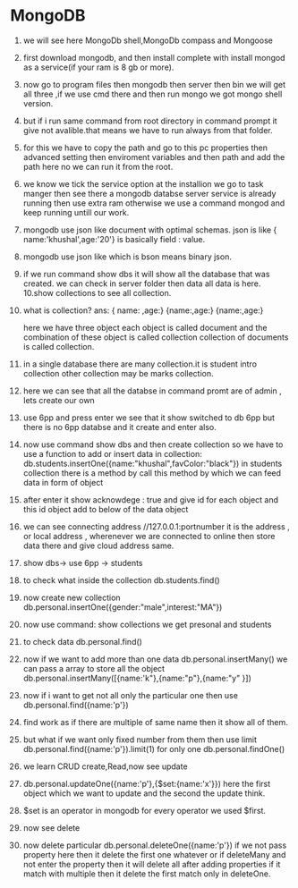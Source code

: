 # MongoDB

1.  we will see here MongoDb shell,MongoDb compass and Mongoose
2.  first download mongodb, and then install complete with install mongod as a service(if your ram is 8 gb or more).
3.  now go to program files then mongodb then server then bin we will get all three ,if we use cmd there and then run mongo we got mongo shell version.
4.  but if i run same command from root directory in command prompt it give not avalible.that means we have to run always from that folder.
5.  for this we have to copy the path and go to this pc properties then advanced setting then enviroment variables and then path and add the path here no we can run it from the root.
6.  we know we tick the service option at the installion we go to task manger then see there a mongodb databse server service is already running then use extra ram otherwise we use a command mongod and keep running untill our work.
7.  mongodb use json like document with optimal schemas. json is like { name:'khushal',age:'20'} is basically field : value.
8.  mongodb use json like which is bson means binary json.
9.  if we run command show dbs it will show all the database that was created. we can check in server folder then data all data is here.
    10.show collections to see all collection.
10. what is collection?
    ans: { name: ,age:} {name:,age:} {name:,age:}

    here we have three object each object is called document and the combination of these object is called collection
    collection of documents is called collection.

11. in a single database there are many collection.it is student intro collection other collection may be marks collection.

12. here we can see that all the databse in command promt are of admin , lets create our own
13. use 6pp and press enter we see that it show switched to db 6pp but there is no 6pp databse and it create and enter also.
14. now use command show dbs and then create collection so we have to use a function to add or insert data in collection: db.students.insertOne({name:"khushal",favColor:"black"})
    in students collection there is a method by call this method by which we can feed data in form of object
15. after enter it show acknowdege : true and give id for each object and this id object add to below of the data object
16. we can see connecting address //127.0.0.1:portnumber it is the address , or local address , wherenever we are connected to online then store data there and give cloud address same.
17. show dbs-> use 6pp -> students
18. to check what inside the collection db.students.find()
19. now create new collection db.personal.insertOne({gender:"male",interest:"MA"})
20. now use command: show collections
    we get presonal and students
21. to check data db.personal.find()
22. now if we want to add more than one data
    db.personal.insertMany()
    we can pass a array to store all the object
    db.personal.insertMany([{name:'k"},{name:"p"},{name:"y" }])
23. now if i want to get not all only the particular one then use
    db.personal.find({name:'p'})
24. find work as if there are multiple of same name then it show all of them.
25. but what if we want only fixed number from them then use limit
    db.personal.find({name:'p'}).limit(1)
    for only one
    db.personal.findOne()
26. we learn CRUD create,Read,now see update
27. db.personal.updateOne({name:'p'},{$set:{name:'x'}})
    here the first object which we want to update and the second the update think.
28. $set is an operator in mongodb for every operator we used $first.
29. now see delete
30. now delete particular db.personal.deleteOne({name:'p'})
    if we not pass property here then it delete the first one whatever or if deleteMany and not enter the property then it will delete all
    after adding properties if it match with multiple then it delete the first match only in deleteOne.
